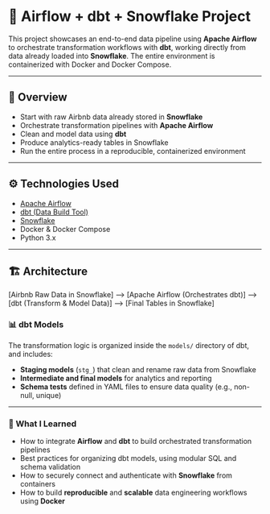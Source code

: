 # 🧩 Airflow + dbt + Snowflake Project

This project showcases an end-to-end data pipeline using **Apache Airflow** to orchestrate transformation workflows with **dbt**, working directly from data already loaded into **Snowflake**. The entire environment is containerized with Docker and Docker Compose.

---

## 📌 Overview

- Start with raw Airbnb data already stored in **Snowflake**
- Orchestrate transformation pipelines with **Apache Airflow**
- Clean and model data using **dbt**
- Produce analytics-ready tables in Snowflake
- Run the entire process in a reproducible, containerized environment

---

## ⚙️ Technologies Used

- [Apache Airflow](https://airflow.apache.org/)
- [dbt (Data Build Tool)](https://www.getdbt.com/)
- [Snowflake](https://www.snowflake.com/)
- Docker & Docker Compose
- Python 3.x

---

## 🏗️ Architecture

[Airbnb Raw Data in Snowflake]  -->  [Apache Airflow (Orchestrates dbt)]  -->  [dbt (Transform & Model Data)]  -->  [Final Tables in Snowflake]


### 📊 dbt Models

The transformation logic is organized inside the `models/` directory of dbt, and includes:

- **Staging models** (`stg_`) that clean and rename raw data from Snowflake  
- **Intermediate and final models** for analytics and reporting  
- **Schema tests** defined in YAML files to ensure data quality (e.g., non-null, unique)

---

### 🧠 What I Learned

- How to integrate **Airflow** and **dbt** to build orchestrated transformation pipelines  
- Best practices for organizing dbt models, using modular SQL and schema validation  
- How to securely connect and authenticate with **Snowflake** from containers  
- How to build **reproducible** and **scalable** data engineering workflows using **Docker**

